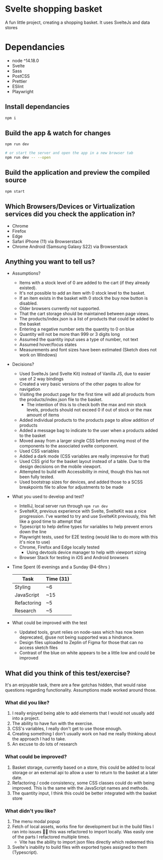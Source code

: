 # Svelte shopping basket

A fun little project, creating a shopping basket.
It uses SvelteJs and data stores

# Dependancies

- node ^14.18.0
- Svelte
- Sass
- PostCSS
- Prettier
- ESlint
- Playwright

## Install dependancies

```bash
npm i
```

## Build the app & watch for changes

```bash
npm run dev

# or start the server and open the app in a new browser tab
npm run dev -- --open
```

## Build the application and preview the compiled source

```bash
npm start
```

## Which Browsers/Devices or Virtualization services did you check the application in?

- Chrome
- Firefox
- Edge
- Safari iPhone (11) via Browserstack
- Chrome Android (Samsung Galaxy S22) via Browserstack

## Anything you want to tell us?

- Assumptions?
  - Items with a stock level of 0 are added to the cart (if they already existed).
  - It's not possible to add an item with 0 stock level to the basket.
  - If an item exists in the basket with 0 stock the buy now button is disabled.
  - Older browsers currently not supported.
  - That the cart storage should be maintained between page views.
  - The products/index.json is a list of products that could be added to the basket
  - Entering a negative number sets the quantity to 0 on blue
  - Quantity will not be more than 999 or 3 digits long
  - Assumed the quantity input uses a type of number, not text
  - Assumed hover/focus states
  - Measurements and font sizes have been estimated (Sketch does not work on Windows)
- Decisions?
  - Used SvelteJs (and Svelte Kit) instead of Vanilla JS, due to easier use of 2 way bindings
  - Created a very basic versions of the other pages to allow for navigation
  - Visiting the product page for the first time will add all products from the products/index.json file to the basket.
    - The intention of this is to check both the max and min stock levels, products should not exceed 0 if out of stock or the max amount of items
  - Added individual products to the products page to allow addition of products
  - Added a message bag to indicate to the user when a products added to the basket
  - Moved away from a larger single CSS before moving most of the components to the associated svelte component.
  - Used CSS variables
  - Added a dark mode (CSS variables are really impressive for that)
  - Used CSS grid for the basket layout instead of a table. Due to the design decisions on the mobile viewport.
  - Attempted to build with Accessibility in mind, though this has not been fully tested.
  - Used bootstrap sizes for devices, and added those to a SCSS breakpoints file to allow for adjustments to be made
- What you used to develop and test?
  - IntelliJ, local server run through `npm run dev`
  - SvelteKit, previous experience with Svelte, SvelteKit was a nice progression. I've wanted to try and use SvelteKit previously, this felt like a good time to attempt that
  - Typescript to help define types for variables to help prevent errors down the line
  - Playwright tests, used for E2E testing (would like to do more with this it's nice to use)
  - Chrome, Firefox and Edge locally tested
    - Using devtools device manager to help with viewport sizing
  - Browser Stack for testing in iOS and Android browsers
- Time Spent (6 evenings and a Sunday @4-6hrs )

  | Task        | Time (31) |
  | ----------- | --------- |
  | Styling     | ~6        |
  | JavaScript  | ~15       |
  | Refactoring | ~5        |
  | Research    | ~5        |

- What could be improved with the test
  - Updated tools, grunt relies on node-sass which has now been deprecated, @use not being supported was a hindrance.
  - Design files uploaded to Zeplin of Figma for those that can no access sketch files
  - Contrast of the blue on white appears to be a little low and could be improved

## What did you think of this test/exercise?

It's an enjoyable task, there are a few gotchas hidden, that would raise questions regarding functionality.
Assumptions made worked around those.

### What did you like?

1. I really enjoyed being able to add elements that I would not usually add into a project.
2. The ability to have fun with the exercise.
3. CSS's variables, I really don't get to use those enough.
4. Creating something I don't usually work on had me really thinking about the approach I had to take.
5. An excuse to do lots of research

### What could be improved?

1. Basket storage, currently based on a store, this could be added to local storage or an external api to allow a user to return to the basket at a later date.
2. Refactoring / code consistency, some CSS classes could do with being improved. This is the same with the JavaScript names and methods.
3. The quantity input, I think this could be better integrated with the basket store

### What didn't you like?

1. The menu modal popup
2. Fetch of local assets, works fine for development but in the build files I ran into issues 🤦‍♂️ this was refactored to import locally. Was easily one of the parts I refactored multiple times.
   - Vite has the ability to import json files directly which redeemed this
3. Svelte's inability to build files with exported types assigned to them (Typescript).
